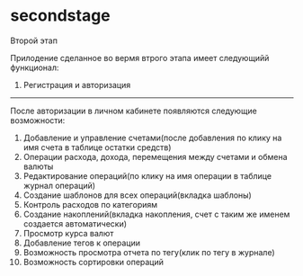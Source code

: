 # secondstage
Второй этап

Прилодение сделанное во вермя втрого этапа имеет следующийй функционал:
1. Регистрация и авторизация
---
После авторизации в личном кабинете появляются следующие возможности:
1. Добавление и управление счетами(после добавления по клику на имя счета в таблице остатки средств)
2. Операции расхода, дохода, перемещения между счетами и обмена валюты
3. Редактирование операций(по клику на имя операции в таблице журнал операций)
4. Создание шаблонов для всех операций(вкладка шаблоны)
5. Контроль расходов по категориям
6. Создание накоплений(вкладка накопления, счет с таким же именем создается автоматически)
7. Просмотр курса валют
8. Добавление тегов к операции
9. Возможность просмотра отчета по тегу(клик по тегу в журнале)
10. Возможность сортировки операций
